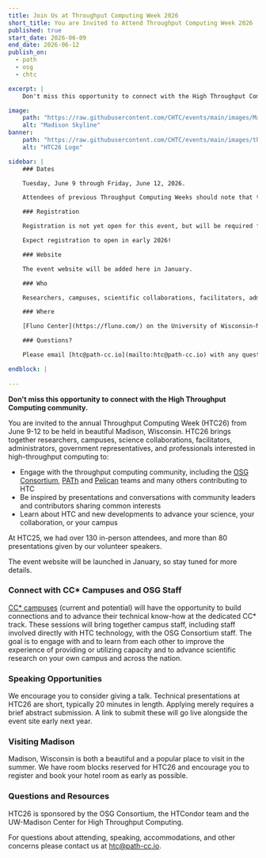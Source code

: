```yaml
---
title: Join Us at Throughput Computing Week 2026
short_title: You are Invited to Attend Throughput Computing Week 2026
published: true
start_date: 2026-06-09
end_date: 2026-06-12
publish_on:
  - path
  - osg
  - chtc

excerpt: |
    Don't miss this opportunity to connect with the High Throughput Computing community.

image:
    path: "https://raw.githubusercontent.com/CHTC/events/main/images/Madison_Skyline.jpg"
    alt: "Madison Skyline"
banner:
    path: "https://raw.githubusercontent.com/CHTC/events/main/images/throughput-2026-banners.png"
    alt: "HTC26 Logo"

sidebar: |
    ### Dates

    Tuesday, June 9 through Friday, June 12, 2026.

    Attendees of previous Throughput Computing Weeks should note that this means HTC26 will be four full days.

    ### Registration

    Registration is not yet open for this event, but will be required for both In-Person and Remote Attendance. Registration for in-person attendance will cost $125 per day; there is no fee for registration for virtual attendance.

    Expect registration to open in early 2026!

    ### Website

    The event website will be added here in January.

    ### Who

    Researchers, campuses, scientific collaborations, facilitators, administrators and professionals interested in the [HTCondor Software Suite](https://htcondor.org) and high-throughput computing or the [OSG Consortium](https://osg-htc.org/) resources or services (including the [OSPool](https://osg-htc.org/services/open_science_pool.html), the [Open Science Data Federation](https://osg-htc.org/services/osdf.html), the [Pelican Platform](https://pelicanplatform.org/), or the [PATh Facility](https://path-cc.io/facility/).)

    ### Where

    [Fluno Center](https://fluno.com/) on the University of Wisconsin-Madison campus and Online via Zoom.

    ### Questions?

    Please email [htc@path-cc.io](mailto:htc@path-cc.io) with any questions.

endblock: |
    
---
```


**Don't miss this opportunity to connect with the High Throughput Computing community.**

You are invited to the annual Throughput Computing Week (HTC26) from June 9-12 to be held in beautiful Madison, Wisconsin. HTC26 brings together researchers, campuses, science collaborations, facilitators, administrators, government representatives, and professionals interested in high-throughput computing to:

- Engage with the throughput computing community, including the [OSG Consortium](https://osg-htc.org/), [PATh](https://path-cc.io/) and [Pelican](https://pelicanplatform.org/) teams and many others contributing to HTC
- Be inspired by presentations and conversations with community leaders and contributors sharing common interests
- Learn about HTC and new developments to advance your science, your collaboration, or your campus

At HTC25, we had over 130 in-person attendees, and more than 80 presentations given by our volunteer speakers.

The event website will be launched in January, so stay tuned for more details.

### Connect with CC* Campuses and OSG Staff

[CC* campuses](https://osg-htc.org/campus-cyberinfrastructure.html) (current and potential) will have the opportunity to build connections and to advance their technical know-how at the dedicated CC* track. These sessions will bring together campus staff, including staff involved directly with HTC technology, with the OSG Consortium staff. The goal is to engage with and to learn from each other to improve the experience of providing or utilizing capacity and to advance scientific research on your own campus and across the nation.

### Speaking Opportunities

We encourage you to consider giving a talk. Technical presentations at HTC26 are short, typically 20 minutes in length. Applying merely requires a brief abstract submission. A link to submit these will go live alongside the event site early next year.

### Visiting Madison

Madison, Wisconsin is both a beautiful and a popular place to visit in the summer. We have room blocks reserved for HTC26 and encourage you to register and book your hotel room as early as possible.


### Questions and Resources

HTC26 is sponsored by the OSG Consortium, the HTCondor team and the UW-Madison Center for High Throughput Computing.

For questions about attending, speaking, accommodations, and other concerns please contact us at [htc@path-cc.io](mailto:htc@path-cc.io).
